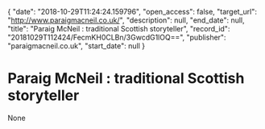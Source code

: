 {
  "date": "2018-10-29T11:24:24.159796", 
  "open_access": false, 
  "target_url": "http://www.paraigmacneil.co.uk/", 
  "description": null, 
  "end_date": null, 
  "title": "Paraig McNeil : traditional Scottish storyteller", 
  "record_id": "20181029T112424/FecmKH0CLBn/3GwcdG1lOQ==", 
  "publisher": "paraigmacneil.co.uk", 
  "start_date": null
}

# Paraig McNeil : traditional Scottish storyteller

None
